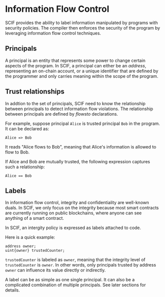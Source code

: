 # Information Flow Control

SCIF provides the ability to label information manipulated by programs with security policies. The compiler then enforces the security of the program by leveraging information flow control techniques.

## Principals

A principal is an entity that represents some power to change certain aspects of the program. In SCIF, a principal can either be an *address*, representing an on-chain account, or a unique identifier that are defined by the programmer and only carries meaning within the scope of the program.

## Trust relationships

In addtion to the set of principals, SCIF need to know the relationship between principals to detect information flow violations. The relationship between principals are defined by *flowsto* declarations. 

For example, suppose principal `Alice` is trusted principal `Bob` in the program. It can be declared as:

```scif
Alice => Bob
```

It reads "Alice flows to Bob", meaning that Alice's information is allowed to flow to Bob.

If Alice and Bob are mutually trusted, the following expression captures such a relationship:

```scif
Alice == Bob
```

## Labels

In information flow control, integrity and confidentiality are well-known duals. In SCIF, we only focus on the integrity because most smart contracts are currently running on public blockchains, where anyone can see anything of a smart contract.

In SCIF, an intergity policy is expressed as labels attached to code.

Here is a quick example:

```scif
address owner;
uint{owner} trustedCounter;
```

`trustedCounter` is labeled as `owner`, meaning that the integrity level of `trustedCounter` is `owner`. In other words, only principals trusted by address `owner` can influence its value directly or indirectly.

A label can be as simple as one single principal. It can also be a complicated combination of multiple principals. See later sections for details.